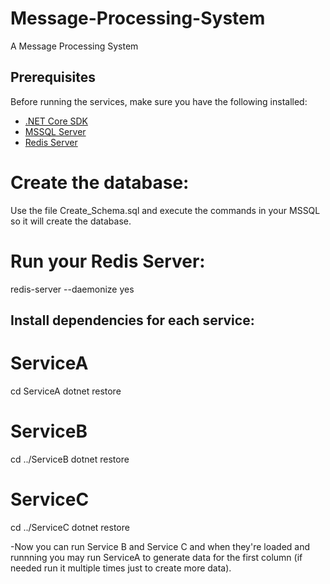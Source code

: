 # Message-Processing-System
A Message Processing System


## Prerequisites

Before running the services, make sure you have the following installed:

- [.NET Core SDK](https://dotnet.microsoft.com/download)
- [MSSQL Server](https://www.microsoft.com/en-us/sql-server/sql-server-downloads)
- [Redis Server](https://redis.io/download)

# Create the database:
Use the file Create_Schema.sql and execute the commands in your MSSQL so it will create the database.

# Run your Redis Server:
redis-server --daemonize yes

## Install dependencies for each service:

# ServiceA
cd ServiceA
dotnet restore

# ServiceB
cd ../ServiceB
dotnet restore

# ServiceC
cd ../ServiceC
dotnet restore

-Now you can run Service B and Service C and when they're loaded and runnning you may run ServiceA to generate data for the first column 
(if needed run it multiple times just to create more data).
